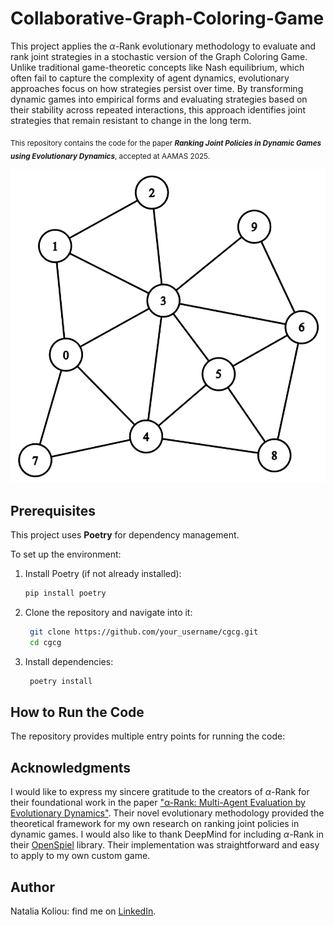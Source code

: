 # Collaborative-Graph-Coloring-Game

This project applies the $\alpha$-Rank evolutionary methodology to evaluate and rank joint strategies in a stochastic version of the Graph Coloring Game. Unlike traditional game-theoretic concepts like Nash equilibrium, which often fail to capture the complexity of agent dynamics, evolutionary approaches focus on how strategies persist over time. By transforming dynamic games into empirical forms and evaluating strategies based on their stability across repeated interactions, this approach identifies joint strategies that remain resistant to change in the long term.

<sub> This repository contains the code for the paper **_Ranking Joint Policies in Dynamic Games using Evolutionary Dynamics_**, accepted at AAMAS 2025.

<p align="center">
  <img src="doc/images/graph.png"
</p>

## Prerequisites
This project uses **Poetry** for dependency management.

To set up the environment:
1. Install Poetry (if not already installed):
   ```bash
   pip install poetry
   ```
2. Clone the repository and navigate into it:
   ```bash
    git clone https://github.com/your_username/cgcg.git
    cd cgcg
    ```
3. Install dependencies:
   ```bash
    poetry install
    ```

## How to Run the Code
The repository provides multiple entry points for running the code:

## Acknowledgments
I would like to express my sincere gratitude to the creators of $\alpha$-Rank for their foundational work in the paper ["α-Rank: Multi-Agent Evaluation by Evolutionary Dynamics"](https://www.nature.com/articles/s41598-019-45619-9). Their novel evolutionary methodology provided the theoretical framework for my own research on ranking joint policies in dynamic games. I would also like to thank DeepMind for including $\alpha$-Rank in their [OpenSpiel](https://github.com/google-deepmind/open_spiel) library. Their implementation was straightforward and easy to apply to my own custom game.

## Author
Natalia Koliou: find me on [LinkedIn](https://www.linkedin.com/in/natalia-koliou-b37b01197/).